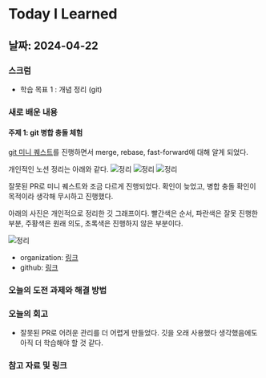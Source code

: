 # Today I Learned

## 날짜: 2024-04-22

### 스크럼

- 학습 목표 1 : 개념 정리 (git)

### 새로 배운 내용

#### 주제 1: git 병합 충돌 체험

[git 미니 퀘스트](https://edu.startupcode.kr/b2289171-5ac0-404b-8808-51f41ba5fd38)를 진행하면서 merge, rebase, fast-forward에 대해 알게 되었다.

개인적인 노션 정리는 아래와 같다.
![정리](./images/2024-04-22-01.png)
![정리](./images/2024-04-22-02.png)
![정리](./images/2024-04-22-03.png)

잘못된 PR로 미니 퀘스트와 조금 다르게 진행되었다. 확인이 늦었고, 병합 충돌 확인이 목적이라 생각해 무시하고 진행했다.

아래의 사진은 개인적으로 정리한 깃 그래프이다. 빨간색은 순서, 파란색은 잘못 진행한 부분, 주황색은 원래 의도, 초록색은 진행하지 않은 부분이다.

![정리](./images/2024-04-22-04.jpeg)

- organization: [링크](https://github.com/KCS-Week03-Task3-0/Test)
- github: [링크](https://github.com/49EHyeon42/Test-fork)

### 오늘의 도전 과제와 해결 방법

### 오늘의 회고

- 잘못된 PR로 어려운 관리를 더 어렵게 만들었다. 깃을 오래 사용했다 생각했음에도 아직 더 학습해야 할 것 같다.

### 참고 자료 및 링크
